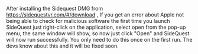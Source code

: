 After installing the Sidequest DMG from https://sidequestvr.com/#/download , If you get an error about Apple not being able to check for malicious software the first time you launch SideQuest just right-click on the application, select open from the pop-up menu, the same window will show, so now just click "Open"  and SideQuest will now run successfully. You only need to do this once on the first run. 
The devs know about this and it will be fixed soon.
